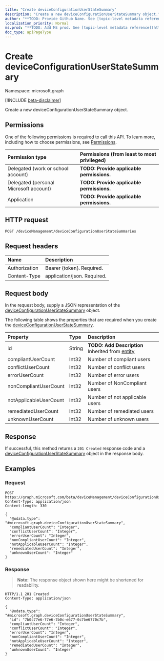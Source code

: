 ```yaml
---
title: "Create deviceConfigurationUserStateSummary"
description: "Create a new deviceConfigurationUserStateSummary object."
author: "**TODO: Provide Github Name. See [topic-level metadata reference](https://msgo.azurewebsites.net/add/document/guidelines/metadata.html#topic-level-metadata)**"
localization_priority: Normal
ms.prod: "**TODO: Add MS prod. See [topic-level metadata reference](https://msgo.azurewebsites.net/add/document/guidelines/metadata.html#topic-level-metadata)**"
doc_type: apiPageType
---
```


# Create deviceConfigurationUserStateSummary
Namespace: microsoft.graph

[!INCLUDE [beta-disclaimer](../../includes/beta-disclaimer.md)]

Create a new deviceConfigurationUserStateSummary object.

## Permissions
One of the following permissions is required to call this API. To learn more, including how to choose permissions, see [Permissions](/graph/permissions-reference).

|Permission type|Permissions (from least to most privileged)|
|:---|:---|
|Delegated (work or school account)|**TODO: Provide applicable permissions.**|
|Delegated (personal Microsoft account)|**TODO: Provide applicable permissions.**|
|Application|**TODO: Provide applicable permissions.**|

## HTTP request

<!-- {
  "blockType": "ignored"
}
-->
``` http
POST /deviceManagement/deviceConfigurationUserStateSummaries
```

## Request headers
|Name|Description|
|:---|:---|
|Authorization|Bearer {token}. Required.|
|Content-Type|application/json. Required.|

## Request body
In the request body, supply a JSON representation of the [deviceConfigurationUserStateSummary](../resources/deviceconfigurationuserstatesummary.md) object.

The following table shows the properties that are required when you create the [deviceConfigurationUserStateSummary](../resources/deviceconfigurationuserstatesummary.md).

|Property|Type|Description|
|:---|:---|:---|
|id|String|**TODO: Add Description** Inherited from [entity](../resources/entity.md)|
|compliantUserCount|Int32|Number of compliant users|
|conflictUserCount|Int32|Number of conflict users|
|errorUserCount|Int32|Number of error users|
|nonCompliantUserCount|Int32|Number of NonCompliant users|
|notApplicableUserCount|Int32|Number of not applicable users|
|remediatedUserCount|Int32|Number of remediated users|
|unknownUserCount|Int32|Number of unknown users|



## Response

If successful, this method returns a `201 Created` response code and a [deviceConfigurationUserStateSummary](../resources/deviceconfigurationuserstatesummary.md) object in the response body.

## Examples

### Request
<!-- {
  "blockType": "request",
  "name": "create_deviceconfigurationuserstatesummary_from_"
}
-->
``` http
POST https://graph.microsoft.com/beta/deviceManagement/deviceConfigurationUserStateSummaries
Content-Type: application/json
Content-length: 330

{
  "@odata.type": "#microsoft.graph.deviceConfigurationUserStateSummary",
  "compliantUserCount": "Integer",
  "conflictUserCount": "Integer",
  "errorUserCount": "Integer",
  "nonCompliantUserCount": "Integer",
  "notApplicableUserCount": "Integer",
  "remediatedUserCount": "Integer",
  "unknownUserCount": "Integer"
}
```


### Response
>**Note:** The response object shown here might be shortened for readability.
<!-- {
  "blockType": "response",
  "truncated": true,
  "@odata.type": "microsoft.graph.deviceConfigurationUserStateSummary"
}
-->
``` http
HTTP/1.1 201 Created
Content-Type: application/json

{
  "@odata.type": "#microsoft.graph.deviceConfigurationUserStateSummary",
  "id": "7b0c77e6-77e6-7b0c-e677-0c7be6770c7b",
  "compliantUserCount": "Integer",
  "conflictUserCount": "Integer",
  "errorUserCount": "Integer",
  "nonCompliantUserCount": "Integer",
  "notApplicableUserCount": "Integer",
  "remediatedUserCount": "Integer",
  "unknownUserCount": "Integer"
}
```

